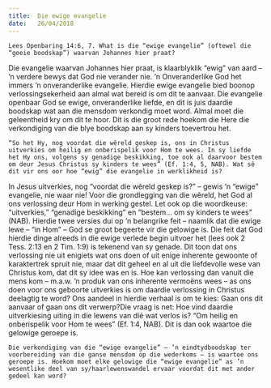 ```yaml
---
title:  Die ewige evangelie
date:   26/04/2018
---
```


`Lees Openbaring 14:6, 7. What is die “ewige evangelie” (oftewel die “goeie boodskap”) waarvan Johannes hier praat?` 

Die evangelie waarvan Johannes hier praat, is klaarblyklik “ewig” van aard – ’n verdere bewys dat God nie verander nie. ’n Onveranderlike God het immers ’n onveranderlike evangelie. Hierdie ewige evangelie bied boonop verlossingsekerheid aan almal wat bereid is om dit te aanvaar. Die evangelie openbaar God se ewige, onveranderlike liefde, en dit is juis daardie boodskap wat aan die mensdom verkondig moet word. Almal moet die geleentheid kry om dit te hoor. Dit is die groot rede hoekom die Here die verkondiging van die blye boodskap aan sy kinders toevertrou het. 

`“So het Hy, nog voordat die wêreld geskep is, ons in Christus uitverkies om heilig en onberispelik voor Hom te wees. In sy liefde het Hy ons, volgens sy genadige beskikking, toe ook al daarvoor bestem om deur Jesus Christus sy kinders te wees” (Ef. 1:4, 5, NAB). Wat sê dit vir ons oor hoe “ewig” die evangelie in werklikheid is?` 

In Jesus uitverkies, nog “voordat die wêreld geskep is?” – gewis ’n “ewige” evangelie, nie waar nie! Voor die grondlegging van die wêreld, het God al ons verlossing deur Hom in werking gestel. Let ook op die woordkeuse: “uitverkies,” “genadige beskikking” en “bestem… om sy kinders te wees” (NAB). Hierdie twee versies dui op ’n belangrike feit – naamlik dat die ewige lewe – “in Hom” – God se groot begeerte vir die gelowige is. Die feit dat God hierdie dinge alreeds in die ewige verlede begin uitvoer het (lees ook 2 Tess. 2:13 en 2 Tim. 1:9) is tekenend van sy genade. Dit toon dat ons verlossing nie uit enigiets wat ons doen of uit enige inherente gewoonte of karaktertrek spruit nie, maar dat dit geheel en al uit die liefdevolle wese van Christus kom, dat dit sy idee was en is. Hoe kan verlossing dan vanuit die mens kom – m.a.w. ’n produk van ons inherente vermoëns wees – as ons doen voor ons geboorte uitverkies is om daardie verlossing in Christus deelagtig te word? Ons aandeel in hierdie verhaal is om te kies: Gaan ons dit aanvaar of gaan ons dit verwerp?Die vraag is net: Hoe vind daardie uitverkiesing uiting in die lewens van dié wat verlos is? “Om heilig en onberispelik voor Hom te wees” (Ef. 1:4, NAB). Dit is dan ook waartoe die gelowige geroepe is. 

`Die verkondiging van die “ewige evangelie” – ’n eindtydboodskap ter voorbereiding van die ganse mensdom op die wederkoms – is waartoe ons geroepe is. Hoekom moet elke gelowige die “ewige evangelie” as ’n wesentlike deel van sy/haarlewenswandel ervaar voordat dit met ander gedeel kan word?`
